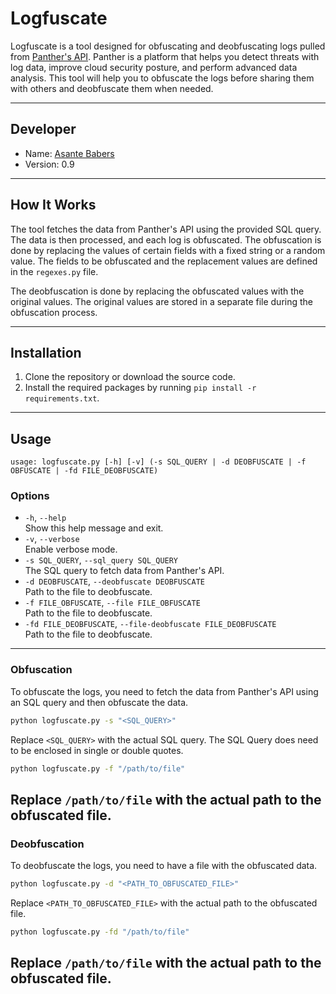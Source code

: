# Logfuscate

Logfuscate is a tool designed for obfuscating and deobfuscating logs pulled from [Panther's API](https://docs.panther.com/panther-developer-workflows/api/operations/data-lake-queries). Panther is a platform that helps you detect threats with log data, improve cloud security posture, and perform advanced data analysis. This tool will help you to obfuscate the logs before sharing them with others and deobfuscate them when needed.

---

## Developer

- Name: [Asante Babers](https://atbabers.com/)
- Version: 0.9

---

## How It Works

The tool fetches the data from Panther's API using the provided SQL query. The data is then processed, and each log is obfuscated. The obfuscation is done by replacing the values of certain fields with a fixed string or a random value. The fields to be obfuscated and the replacement values are defined in the `regexes.py` file.

The deobfuscation is done by replacing the obfuscated values with the original values. The original values are stored in a separate file during the obfuscation process.

---

## Installation

1. Clone the repository or download the source code.
2. Install the required packages by running `pip install -r requirements.txt`.

---

## Usage
```
usage: logfuscate.py [-h] [-v] (-s SQL_QUERY | -d DEOBFUSCATE | -f OBFUSCATE | -fd FILE_DEOBFUSCATE)
```

### Options
- `-h`, `--help`  
  Show this help message and exit.
- `-v`, `--verbose`  
  Enable verbose mode.
- `-s SQL_QUERY`, `--sql_query SQL_QUERY`  
  The SQL query to fetch data from Panther's API.
- `-d DEOBFUSCATE`, `--deobfuscate DEOBFUSCATE`  
  Path to the file to deobfuscate.
- `-f FILE_OBFUSCATE`, `--file FILE_OBFUSCATE`  
  Path to the file to deobfuscate.
- `-fd FILE_DEOBFUSCATE`, `--file-deobfuscate FILE_DEOBFUSCATE`  
  Path to the file to deobfuscate.

---

### Obfuscation

To obfuscate the logs, you need to fetch the data from Panther's API using an SQL query and then obfuscate the data.

```bash
python logfuscate.py -s "<SQL_QUERY>"
```

Replace `<SQL_QUERY>` with the actual SQL query. The SQL Query does need to be enclosed in single or double quotes.

```bash
python logfuscate.py -f "/path/to/file"
```

Replace `/path/to/file` with the actual path to the obfuscated file.
---

### Deobfuscation

To deobfuscate the logs, you need to have a file with the obfuscated data.

```bash
python logfuscate.py -d "<PATH_TO_OBFUSCATED_FILE>"
```

Replace `<PATH_TO_OBFUSCATED_FILE>` with the actual path to the obfuscated file.

```bash
python logfuscate.py -fd "/path/to/file"
```

Replace `/path/to/file` with the actual path to the obfuscated file.
---

